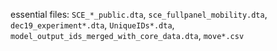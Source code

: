 essential files: `SCE_*_public.dta`, `sce_fullpanel_mobility.dta`, `dec19_experiment*.dta`, `UniqueIDs*.dta`, `model_output_ids_merged_with_core_data.dta`, `move*.csv`
